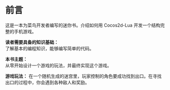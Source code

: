 # 前言

这是一本为菜鸟开发者编写的迷你书。介绍如何用 Cocos2d-Lua 开发一个结构完整的手机游戏。

**读者需要具备的知识基础：**<br />
了解基本的编程知识，能够编写简单的代码。

**本书主题：**<br />
从零开始设计一个游戏的玩法，并最终实现这个游戏。

**游戏玩法：**
在一个随机生成的迷宫里，玩家控制的角色要成功找到出口。在寻找出口的过程中，你会遇到各种敌人和奖励。



